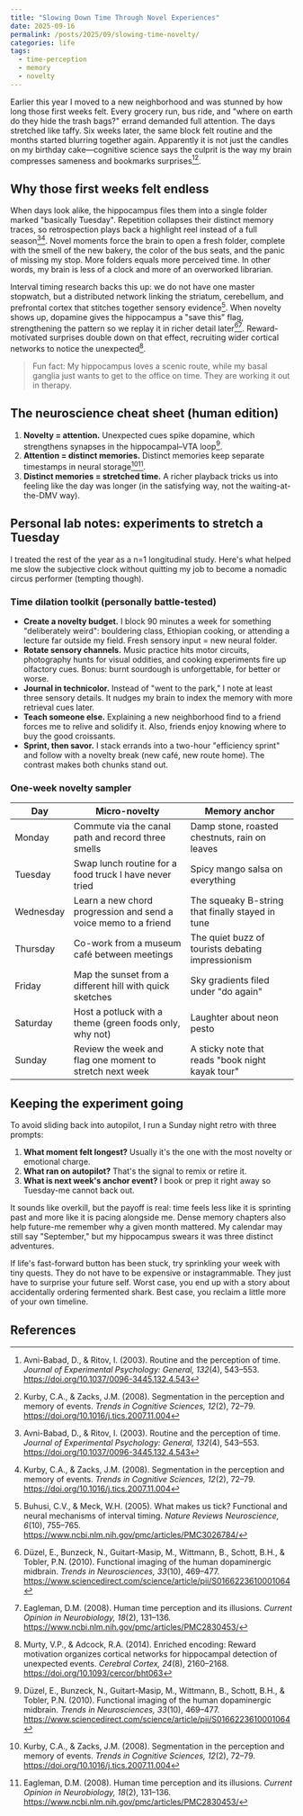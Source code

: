 ```yaml
---
title: "Slowing Down Time Through Novel Experiences"
date: 2025-09-16
permalink: /posts/2025/09/slowing-time-novelty/
categories: life
tags:
  - time-perception
  - memory
  - novelty
---
```


Earlier this year I moved to a new neighborhood and was stunned by how long those first weeks felt. Every grocery run, bus ride, and "where on earth do they hide the trash bags?" errand demanded full attention. The days stretched like taffy. Six weeks later, the same block felt routine and the months started blurring together again. Apparently it is not just the candles on my birthday cake—cognitive science says the culprit is the way my brain compresses sameness and bookmarks surprises[^1][^2].

## Why those first weeks felt endless

When days look alike, the hippocampus files them into a single folder marked "basically Tuesday". Repetition collapses their distinct memory traces, so retrospection plays back a highlight reel instead of a full season[^1][^2]. Novel moments force the brain to open a fresh folder, complete with the smell of the new bakery, the color of the bus seats, and the panic of missing my stop. More folders equals more perceived time. In other words, my brain is less of a clock and more of an overworked librarian.

Interval timing research backs this up: we do not have one master stopwatch, but a distributed network linking the striatum, cerebellum, and prefrontal cortex that stitches together sensory evidence[^3]. When novelty shows up, dopamine gives the hippocampus a "save this" flag, strengthening the pattern so we replay it in richer detail later[^4][^5]. Reward-motivated surprises double down on that effect, recruiting wider cortical networks to notice the unexpected[^6].

> Fun fact: My hippocampus loves a scenic route, while my basal ganglia just wants to get to the office on time. They are working it out in therapy.

## The neuroscience cheat sheet (human edition)

1. **Novelty = attention.** Unexpected cues spike dopamine, which strengthens synapses in the hippocampal–VTA loop[^4].
2. **Attention = distinct memories.** Distinct memories keep separate timestamps in neural storage[^2][^5].
3. **Distinct memories = stretched time.** A richer playback tricks us into feeling like the day was longer (in the satisfying way, not the waiting-at-the-DMV way).

## Personal lab notes: experiments to stretch a Tuesday

I treated the rest of the year as a n=1 longitudinal study. Here's what helped me slow the subjective clock without quitting my job to become a nomadic circus performer (tempting though).

### Time dilation toolkit (personally battle-tested)

- **Create a novelty budget.** I block 90 minutes a week for something "deliberately weird": bouldering class, Ethiopian cooking, or attending a lecture far outside my field. Fresh sensory input = new neural folder.
- **Rotate sensory channels.** Music practice hits motor circuits, photography hunts for visual oddities, and cooking experiments fire up olfactory cues. Bonus: burnt sourdough is unforgettable, for better or worse.
- **Journal in technicolor.** Instead of "went to the park," I note at least three sensory details. It nudges my brain to index the memory with more retrieval cues later.
- **Teach someone else.** Explaining a new neighborhood find to a friend forces me to relive and solidify it. Also, friends enjoy knowing where to buy the good croissants.
- **Sprint, then savor.** I stack errands into a two-hour "efficiency sprint" and follow with a novelty break (new café, new route home). The contrast makes both chunks stand out.

### One-week novelty sampler

| Day | Micro-novelty | Memory anchor |
| --- | ------------- | -------------- |
| Monday | Commute via the canal path and record three smells | Damp stone, roasted chestnuts, rain on leaves |
| Tuesday | Swap lunch routine for a food truck I have never tried | Spicy mango salsa on everything |
| Wednesday | Learn a new chord progression and send a voice memo to a friend | The squeaky B-string that finally stayed in tune |
| Thursday | Co-work from a museum café between meetings | The quiet buzz of tourists debating impressionism |
| Friday | Map the sunset from a different hill with quick sketches | Sky gradients filed under "do again" |
| Saturday | Host a potluck with a theme (green foods only, why not) | Laughter about neon pesto |
| Sunday | Review the week and flag one moment to stretch next week | A sticky note that reads "book night kayak tour" |

## Keeping the experiment going

To avoid sliding back into autopilot, I run a Sunday night retro with three prompts:

1. **What moment felt longest?** Usually it's the one with the most novelty or emotional charge.
2. **What ran on autopilot?** That's the signal to remix or retire it.
3. **What is next week's anchor event?** I book or prep it right away so Tuesday-me cannot back out.

It sounds like overkill, but the payoff is real: time feels less like it is sprinting past and more like it is pacing alongside me. Dense memory chapters also help future-me remember why a given month mattered. My calendar may still say "September," but my hippocampus swears it was three distinct adventures.

If life's fast-forward button has been stuck, try sprinkling your week with tiny quests. They do not have to be expensive or instagrammable. They just have to surprise your future self. Worst case, you end up with a story about accidentally ordering fermented shark. Best case, you reclaim a little more of your own timeline.

## References

[^1]: Avni-Babad, D., & Ritov, I. (2003). Routine and the perception of time. *Journal of Experimental Psychology: General, 132*(4), 543–553. https://doi.org/10.1037/0096-3445.132.4.543
[^2]: Kurby, C.A., & Zacks, J.M. (2008). Segmentation in the perception and memory of events. *Trends in Cognitive Sciences, 12*(2), 72–79. https://doi.org/10.1016/j.tics.2007.11.004
[^3]: Buhusi, C.V., & Meck, W.H. (2005). What makes us tick? Functional and neural mechanisms of interval timing. *Nature Reviews Neuroscience, 6*(10), 755–765. https://www.ncbi.nlm.nih.gov/pmc/articles/PMC3026784/
[^4]: Düzel, E., Bunzeck, N., Guitart-Masip, M., Wittmann, B., Schott, B.H., & Tobler, P.N. (2010). Functional imaging of the human dopaminergic midbrain. *Trends in Neurosciences, 33*(10), 469–477. https://www.sciencedirect.com/science/article/pii/S0166223610001064
[^5]: Eagleman, D.M. (2008). Human time perception and its illusions. *Current Opinion in Neurobiology, 18*(2), 131–136. https://www.ncbi.nlm.nih.gov/pmc/articles/PMC2830453/
[^6]: Murty, V.P., & Adcock, R.A. (2014). Enriched encoding: Reward motivation organizes cortical networks for hippocampal detection of unexpected events. *Cerebral Cortex, 24*(8), 2160–2168. https://doi.org/10.1093/cercor/bht063
